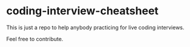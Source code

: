 # coding-interview-cheatsheet
This is just a repo to help anybody practicing for live coding interviews.

Feel free to contribute. 
